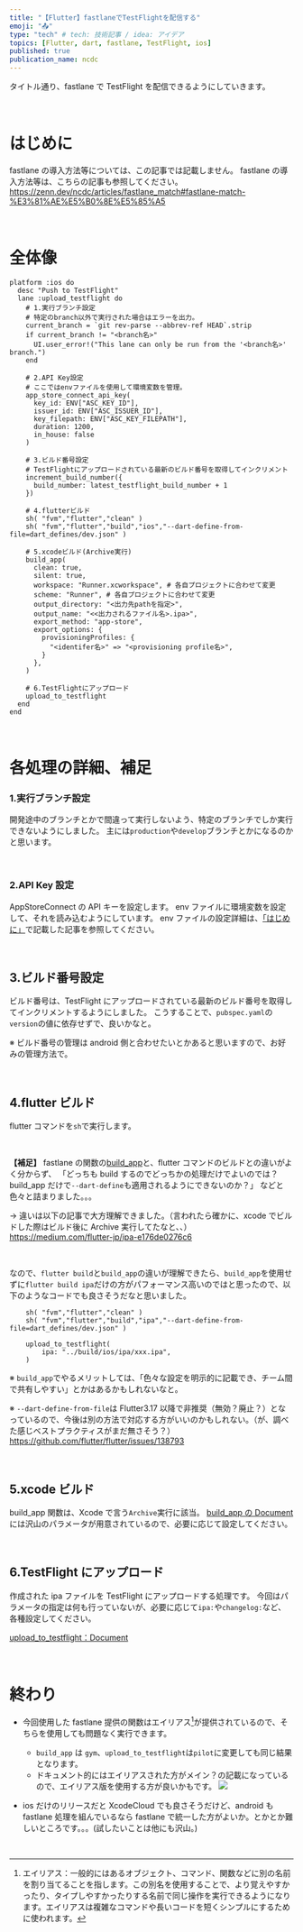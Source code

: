 ```yaml
---
title: "【Flutter】fastlaneでTestFlightを配信する"
emoji: "📤"
type: "tech" # tech: 技術記事 / idea: アイデア
topics: [Flutter, dart, fastlane, TestFlight, ios]
published: true
publication_name: ncdc
---
```


タイトル通り、fastlane で TestFlight を配信できるようにしていきます。

<br>

# はじめに

fastlane の導入方法等については、この記事では記載しません。
fastlane の導入方法等は、こちらの記事も参照してください。
https://zenn.dev/ncdc/articles/fastlane_match#fastlane-match-%E3%81%AE%E5%B0%8E%E5%85%A5

<br>

# 全体像

```ruby: Fastfile
platform :ios do
  desc "Push to TestFlight"
  lane :upload_testflight do
    # 1.実行ブランチ設定
    # 特定のbranch以外で実行された場合はエラーを出力。
    current_branch = `git rev-parse --abbrev-ref HEAD`.strip
    if current_branch != "<branch名>"
      UI.user_error!("This lane can only be run from the '<branch名>' branch.")
    end

    # 2.API Key設定
    # ここではenvファイルを使用して環境変数を管理。
    app_store_connect_api_key(
      key_id: ENV["ASC_KEY_ID"],
      issuer_id: ENV["ASC_ISSUER_ID"],
      key_filepath: ENV["ASC_KEY_FILEPATH"],
      duration: 1200,
      in_house: false
    )

    # 3.ビルド番号設定
    # TestFlightにアップロードされている最新のビルド番号を取得してインクリメント
    increment_build_number({
      build_number: latest_testflight_build_number + 1
    })

    # 4.flutterビルド
    sh( "fvm","flutter","clean" )
    sh( "fvm","flutter","build","ios","--dart-define-from-file=dart_defines/dev.json" )

    # 5.xcodeビルド(Archive実行)
    build_app(
      clean: true,
      silent: true,
      workspace: "Runner.xcworkspace", # 各自プロジェクトに合わせて変更
      scheme: "Runner", # 各自プロジェクトに合わせて変更
      output_directory: "<出力先pathを指定>",
      output_name: "<<出力されるファイル名>.ipa>",
      export_method: "app-store",
      export_options: {
        provisioningProfiles: {
          "<identifer名>" => "<provisioning profile名>",
        }
      },
    )

    # 6.TestFlightにアップロード
    upload_to_testflight
  end
end

```

<br>

# 各処理の詳細、補足

### 1.実行ブランチ設定

開発途中のブランチとかで間違って実行しないよう、特定のブランチでしか実行できないようにしました。
主には`production`や`develop`ブランチとかになるのかと思います。

<br>

### 2.API Key 設定

AppStoreConnect の API キーを設定します。
env ファイルに環境変数を設定して、それを読み込むようにしています。
env ファイルの設定詳細は、[「はじめに」](#はじめに)で記載した記事を参照してください。

<br>

## 3.ビルド番号設定

ビルド番号は、TestFlight にアップロードされている最新のビルド番号を取得してインクリメントするようにしました。
こうすることで、`pubspec.yaml`の`version`の値に依存せずで、良いかなと。

※ ビルド番号の管理は android 側と合わせたいとかあると思いますので、お好みの管理方法で。

<br>

## 4.flutter ビルド

flutter コマンドを`sh`で実行します。

<br>

**【補足】**
fastlane の関数の[build_app](#build_app)と、flutter コマンドのビルドとの違いがよく分からず、
「どっちも build するのでどっちかの処理だけでよいのでは？build_app だけで`--dart-define`も適用されるようにできないのか？」
などと色々と詰まりました。。。

→ 違いは以下の記事で大方理解できました。（言われたら確かに、xcode でビルドした際はビルド後に Archive 実行してたなと、、）
https://medium.com/flutter-jp/ipa-e176de0276c6

<br>

なので、`flutter build`と`build_app`の違いが理解できたら、`build_app`を使用せずに`flutter build ipa`だけの方がパフォーマンス高いのではと思ったので、以下のようなコードでも良さそうだなと思いました。

```ruby: Fastfile
    sh( "fvm","flutter","clean" )
    sh( "fvm","flutter","build","ipa","--dart-define-from-file=dart_defines/dev.json" )

    upload_to_testflight(
        ipa: "../build/ios/ipa/xxx.ipa",
    )
```

※ `build_app`でやるメリットしては、「色々な設定を明示的に記載でき、チーム間で共有しやすい」とかはあるかもしれないなと。

※ `--dart-define-from-file`は Flutter3.17 以降で非推奨（無効？廃止？）となっているので、今後は別の方法で対応する方がいいのかもしれない。（が、調べた感じベストプラクティスがまだ無さそう？）
https://github.com/flutter/flutter/issues/138793

<br>

## 5.xcode ビルド

build_app 関数は、Xcode で言う`Archive`実行に該当。
[build_app の Document](https://docs.fastlane.tools/actions/build_ios_app/)には沢山のパラメータが用意されているので、必要に応じて設定してください。

<br>

## 6.TestFlight にアップロード

作成された ipa ファイルを TestFlight にアップロードする処理です。
今回はパラメータの指定は何も行っていないが、必要に応じて`ipa:`や`changelog:`など、各種設定してください。

[upload_to_testflight：Document](https://docs.fastlane.tools/actions/upload_to_testflight/)

<br>

# 終わり

- 今回使用した fastlane 提供の関数はエイリアス[^1]が提供されているので、そちらを使用しても問題なく実行できます。

  - `build_app` は `gym`、`upload_to_testflight`は`pilot`に変更しても同じ結果となります。
  - ドキュメント的にはエイリアスされた方がメイン？の記載になっているので、エイリアス版を使用する方が良いかもです。
    ![](https://storage.googleapis.com/zenn-user-upload/13996d7b2b4c-20240507.png)

- ios だけのリリースだと XcodeCloud でも良さそうだけど、android も fastlane 処理を組んでいるなら fastlane で統一した方がよいか。とかとか難しいところです。。。(試したいことは他にも沢山。)

<br>

[^1]: エイリアス：一般的にはあるオブジェクト、コマンド、関数などに別の名前を割り当てることを指します。この別名を使用することで、より覚えやすかったり、タイプしやすかったりする名前で同じ操作を実行できるようになります。エイリアスは複雑なコマンドや長いコードを短くシンプルにするために使われます。
